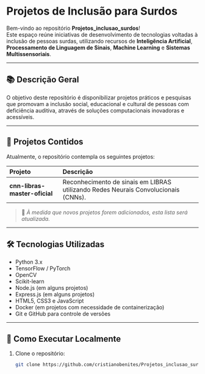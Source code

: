 # Projetos de Inclusão para Surdos

Bem-vindo ao repositório **Projetos_inclusao_surdos**!  
Este espaço reúne iniciativas de desenvolvimento de tecnologias voltadas à inclusão de pessoas surdas, utilizando recursos de **Inteligência Artificial**, **Processamento de Linguagem de Sinais**, **Machine Learning** e **Sistemas Multissensoriais**.

---

## 📚 Descrição Geral

O objetivo deste repositório é disponibilizar projetos práticos e pesquisas que promovam a inclusão social, educacional e cultural de pessoas com deficiência auditiva, através de soluções computacionais inovadoras e acessíveis.

---

## 📂 Projetos Contidos

Atualmente, o repositório contempla os seguintes projetos:

| Projeto | Descrição |
|:--------|:----------|
| **cnn-libras-master-oficial** | Reconhecimento de sinais em LIBRAS utilizando Redes Neurais Convolucionais (CNNs). |


> 📌 *À medida que novos projetos forem adicionados, esta lista será atualizada.*

---

## 🛠 Tecnologias Utilizadas

- Python 3.x
- TensorFlow / PyTorch
- OpenCV
- Scikit-learn
- Node.js (em alguns projetos)
- Express.js (em alguns projetos)
- HTML5, CSS3 e JavaScript
- Docker (em projetos com necessidade de containerização)
- Git e GitHub para controle de versões

---

## 🚀 Como Executar Localmente

1. Clone o repositório:
   ```bash
   git clone https://github.com/cristianobenites/Projetos_inclusao_surdos.git
